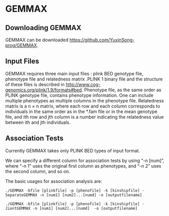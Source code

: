 # GEMMAX
## Downloading GEMMAX

GEMMAX can be downloaded https://github.com/YuxinSong-prog/GEMMAX.

## Input Files
GEMMAX requires three main input files : plink BED genotype file, phenotype file and relatedness matrix .PLINK 1 binary file and the structure of these files is described in http://www.cog-genomics.org/plink/1.9/formats#bed. Phenotype file, as the same order as PLINK genotype file, contains phenotype information. One can include multiple phenotypes as multiple columns in the phenotype file. Relatedness matrix is a  n × n matrix, where each row and each column corresponds to individuals in the same order as in the *.fam file or in the mean genotype file, and ith row and jth column is a number indicating the relatedness value between ith and jth individuals. 

## Association Tests

Currently GEMMAX takes only PLINK BED types of input format.<br>

We can specify a different column for association tests by using “-n [num]”, where “-n 1” uses the original first column as phenotypes, and “-n 2” uses the second column, and so on. 

The basic usages for association analysis are:
```
./GEMMAX -bfile [plinkfile] -p [phenofile] -k [kinshipfile] -SeparateGEMMAX -n [num1] [num2]...[numd] -o [outputfilename]

./GEMMAX -bfile [plinkfile] -p [phenofile] -k [kinshipfile] -JiontGEMMAX -n [num1] [num2]...[numd]  -o [outputfilename]

```
